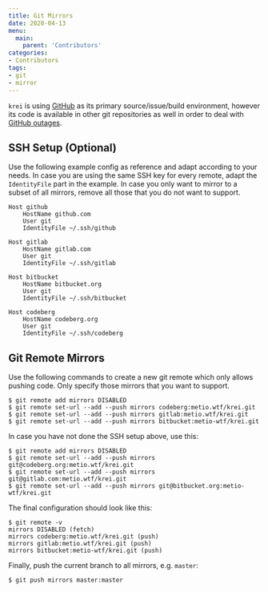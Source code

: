 ```yaml
---
title: Git Mirrors
date: 2020-04-13
menu:
  main:
    parent: 'Contributors'
categories:
- Contributors
tags:
- git
- mirror
---
```


`krei` is using [GitHub](https://github.com/metio/krei) as its primary source/issue/build environment, however its code is available in other git repositories as well in order to deal with [GitHub outages](https://www.githubstatus.com/).

## SSH Setup (**Optional**)

Use the following example config as reference and adapt according to your needs. In case you are using the same SSH key for every remote, adapt the `IdentityFile` part in the example. In case you only want to mirror to a subset of all mirrors, remove all those that you do not want to support.

```
Host github
    HostName github.com
    User git
    IdentityFile ~/.ssh/github

Host gitlab
    HostName gitlab.com
    User git
    IdentityFile ~/.ssh/gitlab

Host bitbucket
    HostName bitbucket.org
    User git
    IdentityFile ~/.ssh/bitbucket

Host codeberg
    HostName codeberg.org
    User git
    IdentityFile ~/.ssh/codeberg
```

## Git Remote Mirrors

Use the following commands to create a new git remote which only allows pushing code. Only specify those mirrors that you want to support.

```shell script
$ git remote add mirrors DISABLED
$ git remote set-url --add --push mirrors codeberg:metio.wtf/krei.git
$ git remote set-url --add --push mirrors gitlab:metio.wtf/krei.git
$ git remote set-url --add --push mirrors bitbucket:metio-wtf/krei.git
```

In case you have not done the SSH setup above, use this:

```shell script
$ git remote add mirrors DISABLED
$ git remote set-url --add --push mirrors git@codeberg.org:metio.wtf/krei.git
$ git remote set-url --add --push mirrors git@gitlab.com:metio.wtf/krei.git
$ git remote set-url --add --push mirrors git@bitbucket.org:metio-wtf/krei.git
```

The final configuration should look like this:

```shell script
$ git remote -v
mirrors DISABLED (fetch)
mirrors codeberg:metio.wtf/krei.git (push)
mirrors gitlab:metio.wtf/krei.git (push)
mirrors bitbucket:metio-wtf/krei.git (push)
```

Finally, push the current branch to all mirrors, e.g. `master`:

```shell script
$ git push mirrors master:master
```

